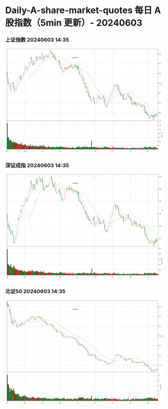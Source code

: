 
# Daily-A-share-market-quotes 每日 A 股指数（5min 更新）- 20240603

### 上证指数 20240603 14:35
![](./fig/2024/6/20240603-sh000001.png)

### 深证成指 20240603 14:35
![](./fig/2024/6/20240603-sz399001.png)

### 北证50 20240603 14:35
![](./fig/2024/6/20240603-bj899050.png)

